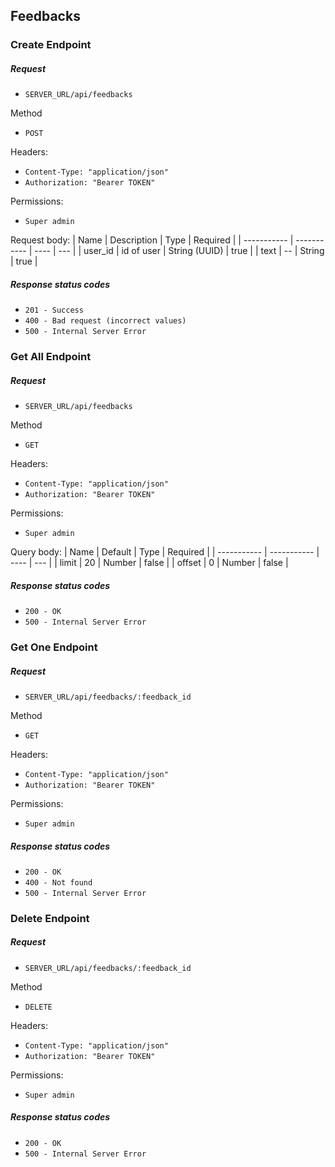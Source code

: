## Feedbacks 

### Create Endpoint

##### Request

* `SERVER_URL/api/feedbacks`

Method
* `POST`

Headers:
* `Content-Type: "application/json"`
* `Authorization: "Bearer TOKEN"`

Permissions:
* `Super admin`

Request body:
| Name | Description | Type | Required |
| ----------- | ----------- | ---- | --- |
| user_id | id of user | String (UUID) | true |
| text | -- | String | true |

##### Response status codes

* `201 - Success`
* `400 - Bad request (incorrect values)`
* `500 - Internal Server Error`

### Get All Endpoint

##### Request

* `SERVER_URL/api/feedbacks`

Method
* `GET`

Headers:
* `Content-Type: "application/json"`  
* `Authorization: "Bearer TOKEN"`

Permissions:
* `Super admin`

Query body:
| Name | Default | Type | Required |
| ----------- | ----------- | ---- | --- |
| limit | 20 | Number | false |
| offset | 0 | Number | false |

##### Response status codes

* `200 - OK`  
* `500 - Internal Server Error`

### Get One Endpoint

##### Request

* `SERVER_URL/api/feedbacks/:feedback_id`

Method
* `GET`

Headers:
* `Content-Type: "application/json"`  
* `Authorization: "Bearer TOKEN"`

Permissions:
* `Super admin`

##### Response status codes

* `200 - OK`  
* `400 - Not found`  
* `500 - Internal Server Error`

### Delete Endpoint

##### Request

* `SERVER_URL/api/feedbacks/:feedback_id`

Method
* `DELETE`

Headers:
* `Content-Type: "application/json"`  
* `Authorization: "Bearer TOKEN"`

Permissions:
* `Super admin`

##### Response status codes

* `200 - OK`
* `500 - Internal Server Error`